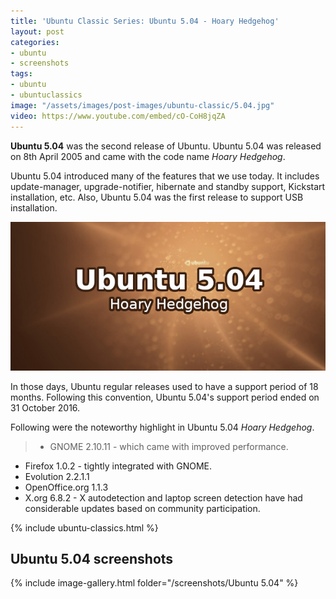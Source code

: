 ```yaml
---
title: 'Ubuntu Classic Series: Ubuntu 5.04 - Hoary Hedgehog'
layout: post
categories:
- ubuntu
- screenshots
tags:
- ubuntu
- ubuntuclassics
image: "/assets/images/post-images/ubuntu-classic/5.04.jpg"
video: https://www.youtube.com/embed/cO-CoH8jqZA
---
```


**Ubuntu 5.04** was the second release of Ubuntu. Ubuntu 5.04 was released on 8th April 2005 and came with the code name *Hoary Hedgehog*.

Ubuntu 5.04 introduced many of the features that we use today. It includes update-manager, upgrade-notifier, hibernate and standby support, Kickstart installation, etc. Also, Ubuntu 5.04 was the first release to support USB installation.

![Ubuntu 5.04 Banner](/assets/images/post-images/ubuntu-classic/5.04.jpg)

In those days, Ubuntu regular releases used to have a support period of 18 months. Following this convention, Ubuntu 5.04's support period ended on 31 October 2016.

Following were the noteworthy highlight in Ubuntu 5.04 *Hoary Hedgehog*.
> - GNOME 2.10.11 - which came with improved performance.
- Firefox 1.0.2 - tightly integrated with GNOME.
- Evolution 2.2.1.1
- OpenOffice.org 1.1.3
- X.org 6.8.2 - X autodetection and laptop screen detection have had considerable updates based on community participation.

{% include ubuntu-classics.html %}

## Ubuntu 5.04 screenshots
{% include image-gallery.html folder="/screenshots/Ubuntu 5.04" %}

